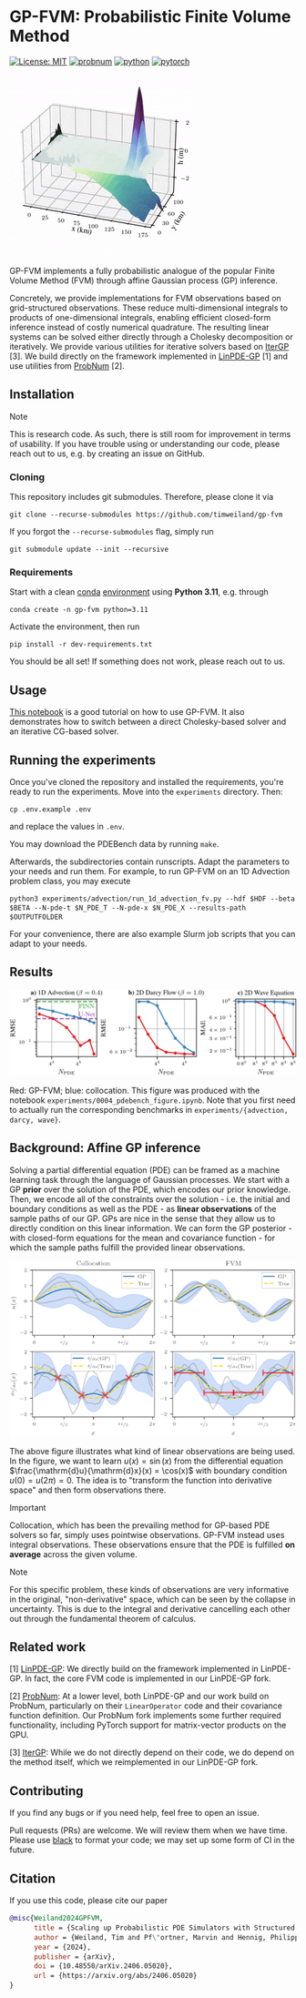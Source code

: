 # GP-FVM: Probabilistic Finite Volume Method

[![License: MIT](https://img.shields.io/badge/License-MIT-yellow.svg)](https://opensource.org/licenses/MIT)
[![probnum](https://img.shields.io/badge/Probabilistic-Numerics-28bab4?labelColor=00369f)](https://www.probabilistic-numerics.org)
[![python](https://img.shields.io/badge/Python-3.11-3776AB.svg?style=flat&logo=python&logoColor=white)](https://www.python.org)
[![pytorch](https://img.shields.io/badge/PyTorch-EE4C2C.svg?style=flat&logo=pytorch&logoColor=white)](https://pytorch.org)


![Tsunami simulation using GP-FVM](./results/sendai.gif)

GP-FVM implements a fully probabilistic analogue of the popular Finite Volume Method (FVM) through affine Gaussian process (GP) inference.

Concretely, we provide implementations for FVM observations based on grid-structured observations.
These reduce multi-dimensional integrals to products of one-dimensional integrals, enabling efficient closed-form inference instead of costly numerical quadrature.
The resulting linear systems can be solved either directly through a Cholesky decomposition or iteratively.
We provide various utilities for iterative solvers based on [IterGP](https://github.com/JonathanWenger/itergp) [3].
We build directly on the framework implemented in [LinPDE-GP](https://github.com/marvinpfoertner/linpde-gp) [1] and use utilities from [ProbNum](https://github.com/probabilistic-numerics/probnum) [2].

## Installation

> [!NOTE]  
> This is research code. As such, there is still room for improvement in terms of usability.
> If you have trouble using or understanding our code, please reach out to us, e.g. by creating an issue on GitHub.

### Cloning

This repository includes git submodules. Therefore, please clone it via

```setup
git clone --recurse-submodules https://github.com/timweiland/gp-fvm
```

If you forgot the `--recurse-submodules` flag, simply run

```setup
git submodule update --init --recursive
```

### Requirements

Start with a clean [conda](https://conda.io/projects/conda/en/latest/user-guide/install/index.html) [environment](https://conda.io/projects/conda/en/latest/user-guide/tasks/manage-environments.html) using **Python 3.11**, e.g. through

```setup
conda create -n gp-fvm python=3.11
```

Activate the environment, then run

```setup
pip install -r dev-requirements.txt
```

You should be all set! If something does not work, please reach out to us.

## Usage
[This notebook](experiments/wave/0001_tutorial_wave.ipynb) is a good tutorial on how to use GP-FVM.
It also demonstrates how to switch between a direct Cholesky-based solver and an iterative CG-based solver.

## Running the experiments

Once you've cloned the repository and installed the requirements, you're ready to run the experiments. Move into the `experiments` directory. Then:

```setup
cp .env.example .env
```

and replace the values in `.env`.

You may download the PDEBench data by running `make`.

Afterwards, the subdirectories contain runscripts.
Adapt the parameters to your needs and run them.
For example, to run GP-FVM on an 1D Advection problem class, you may execute

```setup
python3 experiments/advection/run_1d_advection_fv.py --hdf $HDF --beta $BETA --N-pde-t $N_PDE_T --N-pde-x $N_PDE_X --results-path $OUTPUTFOLDER
```

For your convenience, there are also example Slurm job scripts that you can adapt to your needs.

## Results

![Benchmark of collocation vs. GP-FVM vs. deep learning](./results/benchmark_figure.png)

Red: GP-FVM; blue: collocation.
This figure was produced with the notebook `experiments/0004_pdebench_figure.ipynb`.
Note that you first need to actually run the corresponding benchmarks in `experiments/{advection, darcy, wave}`.

## Background: Affine GP inference

Solving a partial differential equation (PDE) can be framed as a machine learning task through the language of Gaussian processes.
We start with a GP **prior** over the solution of the PDE, which encodes our prior knowledge.
Then, we encode all of the constraints over the solution - i.e. the initial and boundary conditions as well as the PDE - as **linear observations** of the sample paths of our GP.
GPs are nice in the sense that they allow us to directly condition on this linear information.
We can form the GP posterior - with closed-form equations for the mean and covariance function - for which the sample paths fulfill the provided linear observations.

![Collocation vs. FVM](./results/collocation_vs_fvm.png)

The above figure illustrates what kind of linear observations are being used.
In the figure, we want to learn $u(x) = \sin(x)$ from the differential equation $\frac{\mathrm{d}u}{\mathrm{d}x}(x) = \cos(x)$ with boundary condition $u(0) = u(2 \pi) = 0$.
The idea is to "transform the function into derivative space" and then form observations there.

> [!IMPORTANT]  
> Collocation, which has been the prevailing method for GP-based PDE solvers so far, simply uses pointwise observations.
> GP-FVM instead uses integral observations.
> These observations ensure that the PDE is fulfilled **on average** across the given volume.

> [!NOTE]
> For this specific problem, these kinds of observations are very informative in the original, "non-derivative" space, which can be seen by the collapse in uncertainty.
> This is due to the integral and derivative cancelling each other out through the fundamental theorem of calculus.


## Related work

[1] [LinPDE-GP](https://github.com/marvinpfoertner/linpde-gp): We directly build on the framework implemented in LinPDE-GP. In fact, the core FVM code is implemented in our LinPDE-GP fork.

[2] [ProbNum](https://github.com/probabilistic-numerics/probnum): At a lower level, both LinPDE-GP and our work build on ProbNum, particularly on their `LinearOperator` code and their covariance function definition. Our ProbNum fork implements some further required functionality, including PyTorch support for matrix-vector products on the GPU. 

[3] [IterGP](https://github.com/JonathanWenger/itergp): While we do not directly depend on their code, we do depend on the method itself, which we reimplemented in our LinPDE-GP fork.

## Contributing

If you find any bugs or if you need help, feel free to open an issue.

Pull requests (PRs) are welcome.
We will review them when we have time.
Please use [black](https://github.com/psf/black) to format your code; we may set up some form of CI in the future.

## Citation

If you use this code, please cite our paper

```bibtex
@misc{Weiland2024GPFVM,
      title = {Scaling up Probabilistic PDE Simulators with Structured Volumetric Information}, 
      author = {Weiland, Tim and Pf\"ortner, Marvin and Hennig, Philipp},
      year = {2024},
      publisher = {arXiv},
      doi = {10.48550/arXiv.2406.05020},
      url = {https://arxiv.org/abs/2406.05020}
}
```